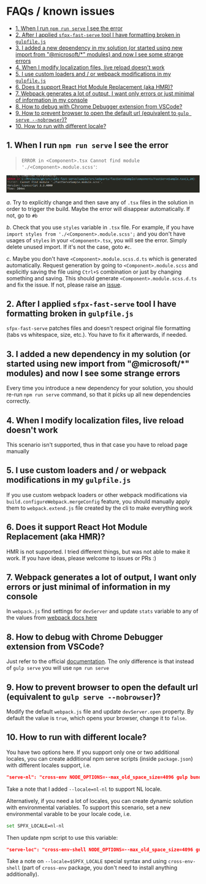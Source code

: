 # FAQs / known issues <!-- omit in toc -->

- [1. When I run `npm run serve` I see the error](#1-when-i-run-npm-run-serve-i-see-the-error)
- [2. After I applied `sfpx-fast-serve` tool I have formatting broken in `gulpfile.js`](#2-after-i-applied-sfpx-fast-serve-tool-i-have-formatting-broken-in-gulpfilejs)
- [3. I added a new dependency in my solution (or started using new import from "@microsoft/*" modules) and now I see some strange errors](#3-i-added-a-new-dependency-in-my-solution-or-started-using-new-import-from-microsoft-modules-and-now-i-see-some-strange-errors)
- [4. When I modify localization files, live reload doesn't work](#4-when-i-modify-localization-files-live-reload-doesnt-work)
- [5. I use custom loaders and / or webpack modifications in my `gulpfile.js`](#5-i-use-custom-loaders-and--or-webpack-modifications-in-my-gulpfilejs)
- [6. Does it support React Hot Module Replacement (aka HMR)?](#6-does-it-support-react-hot-module-replacement-aka-hmr)
- [7. Webpack generates a lot of output, I want only errors or just minimal of information in my console](#7-webpack-generates-a-lot-of-output-i-want-only-errors-or-just-minimal-of-information-in-my-console)
- [8. How to debug with Chrome Debugger extension from VSCode?](#8-how-to-debug-with-chrome-debugger-extension-from-vscode)
- [9. How to prevent browser to open the default url (equivalent to `gulp serve --nobrowser`)?](#9-how-to-prevent-browser-to-open-the-default-url-equivalent-to-gulp-serve---nobrowser)
- [10. How to run with different locale?](#10-how-to-run-with-different-locale)

## 1. When I run `npm run serve` I see the error

> `ERROR in <Component>.tsx Cannot find module './<Component>.module.scss'`:

![Error](img/missing-module-error.png)

*a*. Try to explicitly change and then save any of `.tsx` files in the solution in order to trigger the build. Maybe the error will disappear automatically. If not, go to `#b`  

*b*. Check that you use `styles` variable in `.tsx` file. For example, if you have `import styles from './<Component>.module.scss';` and you don't have usages of `styles` in your `<Component>.tsx`, you will see the error. Simply delete unused import. If it's not the case, goto `#c`.  

*c*. Maybe you don't have `<Component>.module.scss.d.ts` which is generated automatically. Request generation by going to `<Component>.module.scss` and explicitly saving the file using `Ctrl+S` combination or just by changing something and saving. This should generate `<Component>.module.scss.d.ts` and fix the issue. If not, please raise an [issue](https://github.com/s-KaiNet/spfx-fast-serve/issues).

## 2. After I applied `sfpx-fast-serve` tool I have formatting broken in `gulpfile.js`

`sfpx-fast-serve` patches files and doesn't respect original file formatting (tabs vs whitespace, size, etc.). You have to fix it afterwards, if needed.

## 3. I added a new dependency in my solution (or started using new import from "@microsoft/*" modules) and now I see some strange errors

Every time you introduce a new dependency for your solution, you should re-run `npm run serve` command, so that it picks up all new dependencies correctly.

## 4. When I modify localization files, live reload doesn't work

This scenario isn't supported, thus in that case you have to reload page manually

## 5. I use custom loaders and / or webpack modifications in my `gulpfile.js`

If you use custom webpack loaders or other webpack modifications via `build.configureWebpack.mergeConfig` feature, you should manually apply them to `webpack.extend.js` file created by the cli to make everything work
  
## 6. Does it support React Hot Module Replacement (aka HMR)?

HMR is not supported. I tried different things, but was not able to make it work. If you have ideas, please welcome to issues or PRs :)

## 7. Webpack generates a lot of output, I want only errors or just minimal of information in my console

In `webpack.js` find settings for `devServer` and update `stats` variable to any of the values from [webpack docs here](https://webpack.js.org/configuration/stats/)

## 8. How to debug with Chrome Debugger extension from VSCode?

Just refer to the official [documentation](https://docs.microsoft.com/en-us/sharepoint/dev/spfx/debug-in-vscode). The only difference is that instead of `gulp serve` you will use `npm run serve`

## 9. How to prevent browser to open the default url (equivalent to `gulp serve --nobrowser`)?

Modify the default `webpack.js` file and update `devServer.open` property. By default the value is `true`, which opens your browser, change it to `false`.

## 10. How to run with different locale?

You have two options here. If you support only one or two additional locales, you can create additional npm serve scripts (inside `package.json`) with different locales support, i.e.

```json
"serve-nl": "cross-env NODE_OPTIONS=--max_old_space_size=4096 gulp bundle --custom-serve --locale=nl-nl && cross-env NODE_OPTIONS=--max_old_space_size=4096 webpack-dev-server --mode development --config ./webpack.js --env.env=dev",
```

Take a note that I added `--locale=nl-nl` to support NL locale.

Alternatively, if you need a lot of locales, you can create dynamic solution with environmental variables. To support this scenario, set a new environmental varable to be your locale code, i.e.

```bash
set SPFX_LOCALE=nl-nl
```

Then update npm script to use this variable:

```json
"serve-loc": "cross-env-shell NODE_OPTIONS=--max_old_space_size=4096 gulp bundle --custom-serve --locale=$SPFX_LOCALE && cross-env NODE_OPTIONS=--max_old_space_size=4096 webpack-dev-server --mode development --config ./webpack.js --env.env=dev"
```

Take a note on `--locale=$SPFX_LOCALE` special syntax and using `cross-env-shell` (part of `cross-env` package, you don't need to install anything additionally).

